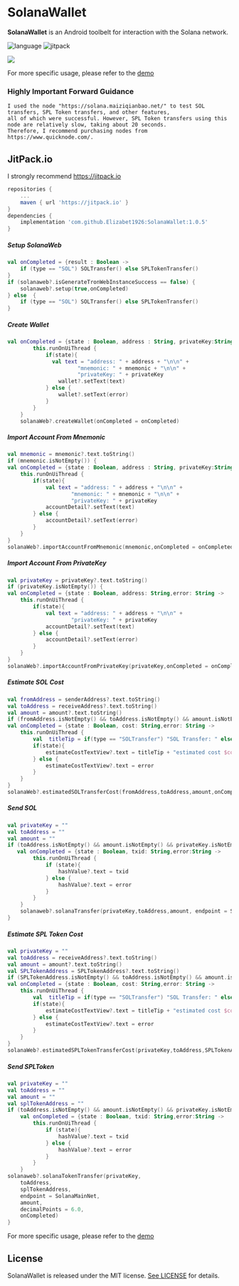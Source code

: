 # SolanaWallet
**SolanaWallet** is an Android toolbelt for interaction with the Solana network.

![language](https://img.shields.io/badge/Language-Kotlin-green)
![jitpack](https://img.shields.io/badge/support-jitpack-green)

![](Resource/Demo01.png)

For more specific usage, please refer to the [demo](https://github.com/Elizabet1926/SolanaWallet/tree/master/app)

### Highly Important Forward Guidance

```
I used the node "https://solana.maiziqianbao.net/" to test SOL transfers, SPL Token transfers, and other features,
all of which were successful. However, SPL Token transfers using this node are relatively slow, taking about 20 seconds. 
Therefore, I recommend purchasing nodes from https://www.quicknode.com/.
```

## JitPack.io

I strongly recommend https://jitpack.io
```groovy
repositories {
    ...
    maven { url 'https://jitpack.io' }
}
dependencies {
    implementation 'com.github.Elizabet1926:SolanaWallet:1.0.5'
}
```

##### Setup SolanaWeb 
```kotlin
val onCompleted = {result : Boolean ->
    if (type == "SOL") SOLTransfer() else SPLTokenTransfer()
}
if (solanaweb?.isGenerateTronWebInstanceSuccess == false) {
    solanaweb?.setup(true,onCompleted)
} else  {
    if (type == "SOL") SOLTransfer() else SPLTokenTransfer()
}
```
##### Create Wallet
```Kotlin
val onCompleted = {state : Boolean, address : String, privateKey:String, mnemonic:String,error: String ->
        this.runOnUiThread {
            if(state){
              val text = "address: " + address + "\n\n" +
                      "mnemonic: " + mnemonic + "\n\n" +
                      "privateKey: " + privateKey
                wallet?.setText(text)
            } else {
                wallet?.setText(error)
            }
        }
    }
    solanaWeb?.createWallet(onCompleted = onCompleted)

```
##### Import Account From Mnemonic
```Kotlin
val mnemonic = mnemonic?.text.toString()
if (mnemonic.isNotEmpty()) {
val onCompleted = {state : Boolean, address : String, privateKey:String,error: String ->
    this.runOnUiThread {
        if(state){
            val text = "address: " + address + "\n\n" +
                    "mnemonic: " + mnemonic + "\n\n" +
                    "privateKey: " + privateKey
            accountDetail?.setText(text)
        } else {
            accountDetail?.setText(error)
        }
    }
}
solanaWeb?.importAccountFromMnemonic(mnemonic,onCompleted = onCompleted)

```
##### Import Account From PrivateKey
```Kotlin
val privateKey = privateKey?.text.toString()
if (privateKey.isNotEmpty()) {
val onCompleted = {state : Boolean, address: String,error: String ->
    this.runOnUiThread {
        if(state){
            val text = "address: " + address + "\n\n" +
                    "privateKey: " + privateKey
            accountDetail?.setText(text)
        } else {
            accountDetail?.setText(error)
        }
    }
}
solanaWeb?.importAccountFromPrivateKey(privateKey,onCompleted = onCompleted)
```
##### Estimate SOL Cost
```Kotlin
val fromAddress = senderAddress?.text.toString()
val toAddress = receiveAddress?.text.toString()
val amount = amount?.text.toString()
if (fromAddress.isNotEmpty() && toAddress.isNotEmpty() && amount.isNotEmpty()) {
val onCompleted = {state : Boolean, cost: String,error: String ->
    this.runOnUiThread {
        val  titleTip = if(type == "SOLTransfer") "SOL Transfer: " else "SPLToken Transfer: "
        if(state){
            estimateCostTextView?.text = titleTip + "estimated cost $cost SOL"
        } else {
            estimateCostTextView?.text = error
        }
    }
}
solanaWeb?.estimatedSOLTransferCost(fromAddress,toAddress,amount,onCompleted = onCompleted)
```

##### Send SOL
```Kotlin
val privateKey = ""
val toAddress = ""
val amount = ""
if (toAddress.isNotEmpty() && amount.isNotEmpty() && privateKey.isNotEmpty()) {
   val onCompleted = {state : Boolean, txid: String,error:String ->
        this.runOnUiThread {
            if (state){
                hashValue?.text = txid
            } else {
                hashValue?.text = error
            }
        }
    }
    solanaweb?.solanaTransfer(privateKey,toAddress,amount, endpoint = SolanaMainNet,onCompleted)
}

```
##### Estimate SPL Token Cost
```Kotlin
val privateKey = ""
val toAddress = receiveAddress?.text.toString()
val amount = amount?.text.toString()
val SPLTokenAddress = SPLTokenAddress?.text.toString()
if (SPLTokenAddress.isNotEmpty() && toAddress.isNotEmpty() && amount.isNotEmpty()) {
val onCompleted = {state : Boolean, cost: String,error: String ->
    this.runOnUiThread {
        val  titleTip = if(type == "SOLTransfer") "SOL Transfer: " else "SPLToken Transfer: "
        if(state){
            estimateCostTextView?.text = titleTip + "estimated cost $cost SOL"
        } else {
            estimateCostTextView?.text = error
        }
    }
}
solanaWeb?.estimatedSPLTokenTransferCost(privateKey,toAddress,SPLTokenAddress,6.0,amount,onCompleted = onCompleted)
```
##### Send SPLToken
```Kotlin
val privateKey = ""
val toAddress = ""
val amount = ""
val splTokenAddress = ""
if (toAddress.isNotEmpty() && amount.isNotEmpty() && privateKey.isNotEmpty() && splTokenAddress.isNotEmpty()) {
    val onCompleted = {state : Boolean, txid: String,error:String ->
        this.runOnUiThread {
            if (state){
                hashValue?.text = txid
            } else {
                hashValue?.text = error
            }
        }
    }
solanaweb?.solanaTokenTransfer(privateKey,
    toAddress,
    splTokenAddress,
    endpoint = SolanaMainNet,
    amount,
    decimalPoints = 6.0,
    onCompleted)
}
```
For more specific usage, please refer to the [demo](https://github.com/Elizabet1926/SolanaWallet/tree/master/app)


## License

SolanaWallet is released under the MIT license. [See LICENSE](https://github.com/Elizabet1926/SolanaWallet/blob/master/LICENSE) for details.
